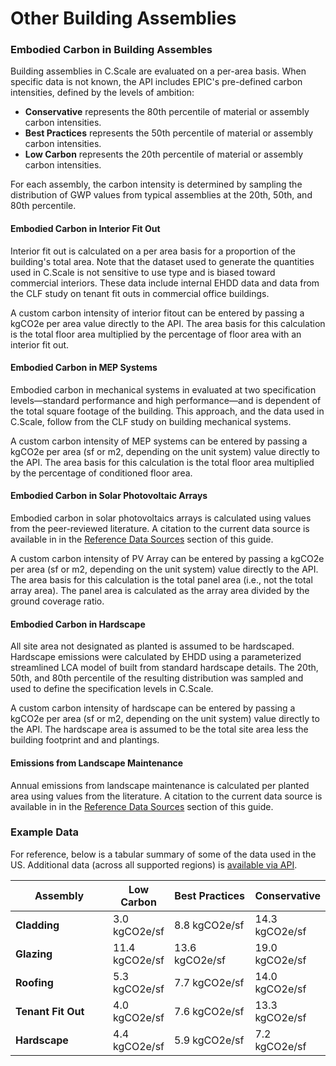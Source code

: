 # Other Building Assemblies

### Embodied Carbon in Building Assembles

Building assemblies in C.Scale are evaluated on a per-area basis. When specific data is not known, the API includes EPIC's pre-defined carbon intensities, defined by the levels of ambition:

* **Conservative** represents the 80th percentile of material or assembly carbon intensities.
* **Best Practices** represents the 50th percentile of material or assembly carbon intensities.
* **Low Carbon** represents the 20th percentile of material or assembly carbon intensities.

For each assembly, the carbon intensity is determined by sampling the distribution of GWP values from typical assemblies at the 20th, 50th, and 80th percentile. &#x20;

#### Embodied Carbon in Interior Fit Out

Interior fit out is calculated on a per area basis for a proportion of the building's total area. Note that the dataset used to generate the quantities used in C.Scale is not sensitive to use type and is biased toward commercial interiors. These data include internal EHDD data and data from the CLF study on tenant fit outs in commercial office buildings.

A custom carbon intensity of interior fitout can be entered by passing a kgCO2e per area value directly to the API. The area basis for this calculation is the total floor area multiplied by the percentage of floor area with an interior fit out.

#### Embodied Carbon in MEP Systems

Embodied carbon in mechanical systems in evaluated at two specification levels—standard performance and high performance—and is dependent of the total square footage of the building. This approach, and the data used in C.Scale, follow from the CLF study on building mechanical systems.

A custom carbon intensity of MEP systems can be entered by passing a kgCO2e per area (sf or m2, depending on the unit system) value directly to the API. The area basis for this calculation is the total floor area multiplied by the percentage of conditioned floor  area.

#### Embodied Carbon in Solar Photovoltaic Arrays

Embodied carbon in solar photovoltaics arrays is calculated using values from the peer-reviewed literature. A citation to the current data source is available in in the [Reference Data Sources](../reference-data.md) section of this guide.

A custom carbon intensity of PV Array can be entered by passing a kgCO2e per area (sf or m2, depending on the unit system) value directly to the API. The area basis for this calculation is the total panel area (i.e., not the total array area). The panel area is calculated as the array area divided by the ground coverage ratio.&#x20;

#### Embodied Carbon in Hardscape

All site area not designated as planted is assumed to be hardscaped. Hardscape emissions were calculated by EHDD using a parameterized streamlined LCA model of built from standard hardscape details. The 20th, 50th, and 80th percentile of the resulting distribution was sampled and used to define the specification levels in C.Scale.

A custom carbon intensity of hardscape can be entered by passing a kgCO2e per area (sf or m2, depending on the unit system) value directly to the API. The hardscape area is assumed to be the total site area less the building footprint and and plantings.&#x20;

#### Emissions from Landscape Maintenance

Annual emissions from landscape maintenance is calculated per planted area using values from the literature. A citation to the current data source is available in in the [Reference Data Sources](../reference-data.md) section of this guide.

### Example Data

For reference, below is a tabular summary of some of the data used in the US. Additional data (across all supported regions) is [available via API](http://api.cscale.io/api/cscale-swagger-docs).&#x20;

<table><thead><tr><th width="243">Assembly</th><th>Low Carbon</th><th width="172">Best Practices</th><th>Conservative</th></tr></thead><tbody><tr><td><strong>Cladding</strong></td><td>3.0 kgCO2e/sf</td><td>8.8 kgCO2e/sf</td><td>14.3 kgCO2e/sf</td></tr><tr><td><strong>Glazing</strong></td><td>11.4 kgCO2e/sf</td><td>13.6 kgCO2e/sf</td><td>19.0 kgCO2e/sf</td></tr><tr><td><strong>Roofing</strong></td><td>5.3 kgCO2e/sf</td><td>7.7 kgCO2e/sf</td><td>14.0 kgCO2e/sf</td></tr><tr><td><strong>Tenant Fit Out</strong></td><td>4.0 kgCO2e/sf</td><td>7.6 kgCO2e/sf</td><td>13.3 kgCO2e/sf</td></tr><tr><td><strong>Hardscape</strong></td><td>4.4 kgCO2e/sf</td><td>5.9 kgCO2e/sf</td><td>7.2 kgCO2e/sf</td></tr></tbody></table>




